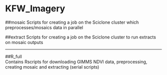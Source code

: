 # KFW_Imagery

##mosaic
Scripts for creating a job on the Sciclone cluster which preprocesses/mosaics data in parallel

##extract
Scripts for creating a job on the Sciclone cluster to run extracts on mosaic outputs

***

##R_full  
Contains Rscripts for downloading GIMMS NDVI data, preprocessing, creating mosaic and extracting (serial scripts)

